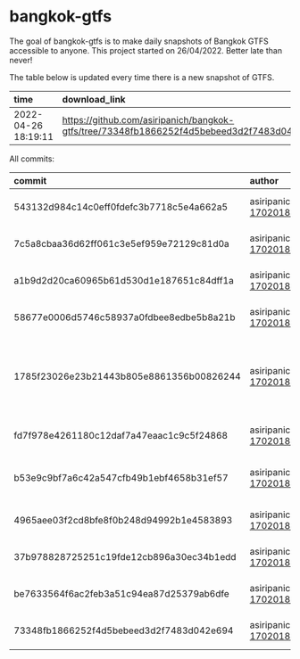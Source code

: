 
<!-- README.md is generated from README.Rmd. Please edit that file -->

# bangkok-gtfs

<!-- badges: start -->
<!-- badges: end -->

The goal of bangkok-gtfs is to make daily snapshots of Bangkok GTFS
accessible to anyone. This project started on 26/04/2022. Better late
than never!

The table below is updated every time there is a new snapshot of GTFS.

| time                | download_link                                                                                         |
|:--------------------|:------------------------------------------------------------------------------------------------------|
| 2022-04-26 18:19:11 | <https://github.com/asiripanich/bangkok-gtfs/tree/73348fb1866252f4d5bebeed3d2f7483d042e694/data/gtfs> |

All commits:

| commit                                   | author                                                      | time                | files | merge | message                                                        |
|:-----------------------------------------|:------------------------------------------------------------|:--------------------|------:|:------|:---------------------------------------------------------------|
| 543132d984c14c0eff0fdefc3b7718c5e4a662a5 | asiripanich <17020181+asiripanich@users.noreply.github.com> | 2022-04-28 10:14:24 |     1 | FALSE | Update README                                                  |
| 7c5a8cbaa36d62ff061c3e5ef959e72129c81d0a | asiripanich <17020181+asiripanich@users.noreply.github.com> | 2022-04-28 10:04:12 |     1 | FALSE | Commit README                                                  |
| a1b9d2d20ca60965b61d530d1e187651c84dff1a | asiripanich <17020181+asiripanich@users.noreply.github.com> | 2022-04-27 19:36:55 |     1 | FALSE | GTFS snapshot                                                  |
| 58677e0006d5746c58937a0fdbee8edbe5b8a21b | asiripanich <17020181+asiripanich@users.noreply.github.com> | 2022-04-27 19:23:35 |     1 | FALSE | Add pandoc                                                     |
| 1785f23026e23b21443b805e8861356b00826244 | asiripanich <17020181+asiripanich@users.noreply.github.com> | 2022-04-27 19:22:22 |     1 | FALSE | Distinguish between different data snapshots in commit message |
| fd7f978e4261180c12daf7a47eaac1c9c5f24868 | asiripanich <17020181+asiripanich@users.noreply.github.com> | 2022-04-27 19:06:11 |     2 | FALSE | Update README                                                  |
| b53e9c9bf7a6c42a547cfb49b1ebf4658b31ef57 | asiripanich <17020181+asiripanich@users.noreply.github.com> | 2022-04-27 19:03:40 |     4 | FALSE | Generate a download table in README                            |
| 4965aee03f2cd8bfe8f0b248d94992b1e4583893 | asiripanich <17020181+asiripanich@users.noreply.github.com> | 2022-04-26 19:55:52 |     2 | FALSE | Add curl                                                       |
| 37b978828725251c19fde12cb896a30ec34b1edd | asiripanich <17020181+asiripanich@users.noreply.github.com> | 2022-04-26 18:38:06 |     2 | FALSE | README                                                         |
| be7633564f6ac2feb3a51c94ea87d25379ab6dfe | asiripanich <17020181+asiripanich@users.noreply.github.com> | 2022-04-26 18:35:50 |     1 | FALSE | Update renv                                                    |
| 73348fb1866252f4d5bebeed3d2f7483d042e694 | asiripanich <17020181+asiripanich@users.noreply.github.com> | 2022-04-26 18:19:11 |    28 | FALSE | Init                                                           |
